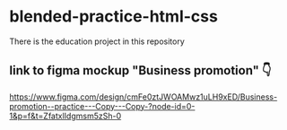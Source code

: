 # blended-practice-html-css

There is the education project in this repository

## link to figma mockup "Business promotion" 👇

https://www.figma.com/design/cmFe0ztJWOAMwz1uLH9xED/Business-promotion--practice---Copy---Copy-?node-id=0-1&p=f&t=ZfatxlIdgmsm5zSh-0
